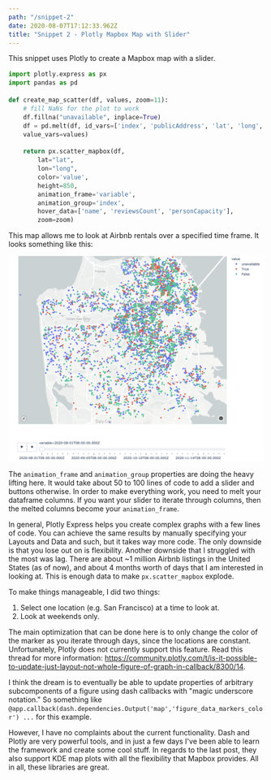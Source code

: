 ```yaml
---
path: "/snippet-2"
date: 2020-08-07T17:12:33.962Z
title: "Snippet 2 - Plotly Mapbox Map with Slider"
---
```


This snippet uses Plotly to create a Mapbox map with a slider. 

```python
import plotly.express as px
import pandas as pd

def create_map_scatter(df, values, zoom=11):
    # fill NaNs for the plot to work
    df.fillna("unavailable", inplace=True)
    df = pd.melt(df, id_vars=['index', 'publicAddress', 'lat', 'long', 'name', 'reviewsCount', 'personCapacity'], 
    value_vars=values)
    
    return px.scatter_mapbox(df, 
        lat="lat", 
        lon="long", 
        color='value',
        height=850,
        animation_frame='variable',
        animation_group='index',
        hover_data=['name', 'reviewsCount', 'personCapacity'],
        zoom=zoom)
```

This map allows me to look at Airbnb rentals over a specified time frame. It looks something like this:

![Airbnb Rentals in SF](airbnb.png)

The `animation_frame` and `animation_group` properties are doing the heavy lifting here. It would take about 50 to 100 lines of code to add a slider and buttons otherwise. In order to make everything work, you need to melt your dataframe columns. If you want your slider to iterate through columns, then the melted columns become your `animation_frame`.

In general, Plotly Express helps you create complex graphs with a few lines of code. You can achieve the same results by manually specifying your Layouts and Data and such, but it takes way more code. The only downside is that you lose out on is flexibility. Another downside that I struggled with the most was lag. There are about ~1 million Airbnb listings in the United States (as of now), and about 4 months worth of days that I am interested in looking at. This is enough data to make `px.scatter_mapbox` explode.

To make things manageable, I did two things:

1. Select one location (e.g. San Francisco) at a time to look at.
2. Look at weekends only.

The main optimization that can be done here is to only change the color of the marker as you iterate through days, since the locations are constant. Unfortunately, Plotly does not currently support this feature. Read this thread for more information: https://community.plotly.com/t/is-it-possible-to-update-just-layout-not-whole-figure-of-graph-in-callback/8300/14.

I think the dream is to eventually be able to update properties of arbitrary subcomponents of a figure using dash callbacks with "magic underscore notation." So something like `@app.callback(dash.dependencies.Output('map','figure_data_markers_color') ...` for this example.

However, I have no complaints about the current functionality. Dash and Plotly are very powerful tools, and in just a few days I've been able to learn the framework and create some cool stuff. In regards to the last post, they also support KDE map plots with all the flexibility that Mapbox provides. All in all, these libraries are great.
